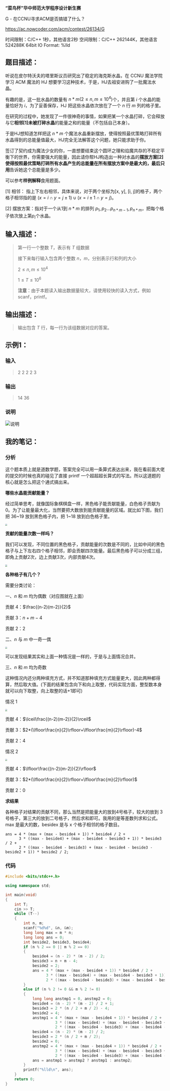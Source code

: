 **“菜鸟杯”华中师范大学程序设计新生赛**

G - 在CCNU寻求ACM是否搞错了什么？

https://ac.nowcoder.com/acm/contest/26134/G

<!--more-->

时间限制：C/C++ 1秒，其他语言2秒
空间限制：C/C++ 262144K，其他语言524288K
64bit IO Format: %lld

## 题目描述：

听说在皮尔特沃夫的塔里斯议员研究出了稳定的海克斯水晶，在 CCNU 魔法学院学习 ACM 魔法的 HJ 想要学习这种技术，于是，HJ去祖安进购了一批魔法水晶。

有趣的是，这一批水晶的数量有 $n * m(2\leq n, m \leq 10^4)$个，并且第 $i$ 个水晶的能量恰好为 $i$，为了妥善保存，HJ 把这些水晶依次放在了一个 $n$ 行 $m$ 列的格子里。 

在研究的过程中，她发现了一件很神奇的事情，如果把某一个水晶打碎，它会释放与它**相邻[1]未被打碎水晶**的能量之和的能量（不包括自己本身）。

 于是HJ想知道怎样把这 $n * m$ 个魔法水晶重新摆放，使得按照最优策略打碎所有水晶得到的总能量值最大，HJ完全无法解答这个问题，她只能求助于你。

 签订了契约成为魔法少女的你，一直想要结束这个圆环之理和焰魔共存的不稳定平衡下的世界，你需要强大的能量，因此请你帮HJ构造出一种对水晶的**摆放方案[2]**使得按照最优策略打碎所有水晶产生的总能量在所有摆放方案中是最大的，最后**只用**告诉她这个总能量是多少。

 可以参考**样例解释**食用题面。

 [1] 相邻： 指上下左右相邻，具体来说，对于两个坐标为[x, y], [i, j]的格子，两个格子相邻指的是 $(x=i \cap y=j\pm 1)\cup(x=i \pm 1 \cap y=j)$。

 [2] 摆放方案：指对于一个从1到 $n*m$ 的排列 $p_1, p_2...p_{n*m-1},p_{n*m}$，把每个格子依次放上第$p_i$个水晶。

## 输入描述：

> 第一行一个整数 $T$，表示有 $T$ 组数据
>
> 接下来每行输入包含两个整数 $n$，$m$，分别表示行和列的大小
>
> $2 \leq n,m \leq 10^4$
>
> $1 \leq T \leq 10^6$
>
> **注意**：由于本题读入输出数据量较大，请使用较快的读入方式，例如scanf，printf。

## 输出描述：

> 输出包含 $T$ 行，每一行为该组数据对应的答案。

## 示例1：

### 输入

> 2
> 2 2
> 2 3

### 输出

> 14
> 36

### 说明

![说明](https://assets.zouht.com/img/io/4-01.webp)

## 我的笔记：

### 分析

这个题本质上就是道数学题，答案完全可以用一条算式表达出来，我在看前面大佬的提交的时候也真的碰见了直接 printf 一个超超超长算式的写法。所以这道题的核心就是怎么把这个通式搞出来。

**哪些水晶能贡献能量？**

经过简单思考，就像国际象棋棋盘一样，黑色格子能贡献能量，白色格子贡献为0。为了让能量最大化，当然要把大数放到能贡献能量的区域。就比如下图，我们把 36~19 放到黑色格子内，把 1~18 放到白色格子里。

<img src="https://assets.zouht.com/img/io/4-02.webp" style="zoom:40%;" />



**贡献的能量次数一样吗？**

我们可以发现，不同位置的黑色格子，贡献能量的次数是不同的，比如中间的黑色格子与上下左右四个格子相邻，即会贡献四次能量。最后黑色格子可以分成三组，即角上贡献2次，边上贡献3次，内部贡献4次。

<img src="https://assets.zouht.com/img/io/4-03.webp" style="zoom:40%;" />

**各种格子有几个？**

需要分类讨论：

一、$n$ 和 $m$ 均为偶数（对应图就在上面）

贡献 4：$\frac{(n-2)(m-2)}{2}$

贡献 3：$n+m-4$

贡献 2：$2$

二、$n$ 与 $m$ 中一奇一偶

<img src="https://assets.zouht.com/img/io/4-04.webp" style="zoom:40%;" />

可以发现结果其实和上面一种情况是一样的，于是与上面情况合并。

三、$n$ 和 $m$ 均为奇数

这种情况内还分两种填充方式，并不知道那种填充方式能量更大，因此两种都得算，然后取大值。(下面的结果包含向下和向上取整，代码实现方面，整型数本身就可以向下取整，向上取整的话+1即可)

情况 1

<img src="https://assets.zouht.com/img/io/4-05.webp" style="zoom:40%;" />

贡献 4：$\lceil\frac{(n-2)(m-2)}{2}\rceil$

贡献 3：$2*(\lfloor\frac{n}{2}\rfloor+\lfloor\frac{m}{2}\rfloor)-4$

贡献 2：$4$



情况 2

<img src="https://assets.zouht.com/img/io/4-06.webp" style="zoom:40%;" />

贡献 4：$\lfloor\frac{(n-2)(m-2)}{2}\rfloor$

贡献 3：$2*(\lfloor\frac{n}{2}\rfloor+\lfloor\frac{m}{2}\rfloor)$

贡献 2：$0$

**求结果**

各种格子对结果的贡献不同，那么当然是把能量大的放到4号格子，较大的放到 3 号格子，第三大的放到二号格子，然后求和即可。我用的是等差数列求和公式。max 是最大的数，besidex 是与 x 个格子相邻的格子数目。

```
ans = 4 * (max + (max - beside4 + 1)) * beside4 / 2 +
      3 * ((max - beside4) + (max - beside4 - beside3 + 1)) * beside3 / 2 +
      2 * ((max - beside4 - beside3) + (max - beside4 - beside3 - beside2 + 1)) * beside2 / 2;
```

### 代码

```cpp
#include <bits/stdc++.h>

using namespace std;

int main(void)
{
	int T;
	cin >> T;
	while (T--)
	{
		int n, m;
		scanf("%d%d", &n, &m);
		long long max = m * n;
		long long ans = 0;
		int beside2, beside3, beside4;
		if (n % 2 == 0 || m % 2 == 0)
		{
			beside4 = (n - 2) * (m - 2) / 2;
			beside3 = n + m - 4;
			beside2 = 2;
			ans = 4 * (max + (max - beside4 + 1)) * beside4 / 2 +
				  3 * ((max - beside4) + (max - beside4 - beside3 + 1)) * beside3 / 2 +
				  2 * ((max - beside4 - beside3) + (max - beside4 - beside3 - beside2 + 1)) * beside2 / 2;
		}
		else if (n % 2 != 0 && m % 2 != 0)
		{
			long long anstmp1 = 0, anstmp2 = 0;
			beside4 = (n - 2) * (m - 2) / 2 + 1;
			beside3 = 2 * (n / 2 + m / 2) - 4;
			beside2 = 4;
			anstmp1 = 4 * (max + (max - beside4 + 1)) * beside4 / 2 +
					  3 * ((max - beside4) + (max - beside4 - beside3 + 1)) * beside3 / 2 +
					  2 * ((max - beside4 - beside3) + (max - beside4 - beside3 - beside2 + 1)) * beside2 / 2;
			beside4 = (n - 2) * (m - 2) / 2;
			beside3 = 2 * (n / 2 + m / 2);
			beside2 = 0;
			anstmp2 = 4 * (max + (max - beside4 + 1)) * beside4 / 2 +
					  3 * ((max - beside4) + (max - beside4 - beside3 + 1)) * beside3 / 2 +
					  2 * ((max - beside4 - beside3) + (max - beside4 - beside3 - beside2 + 1)) * beside2 / 2;
			ans = anstmp1 > anstmp2 ? anstmp1 : anstmp2;
		}
		printf("%lld\n", ans);
	}
	return 0;
}
```

